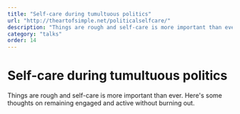 ```yaml
---
title: "Self-care during tumultuous politics"
url: "http://theartofsimple.net/politicalselfcare/"
description: "Things are rough and self-care is more important than ever. Here's some thoughts on remaining engaged and active without burning out."
category: "talks"
order: 14
---
```


# Self-care during tumultuous politics

Things are rough and self-care is more important than ever. Here's some thoughts on remaining engaged and active without burning out.
